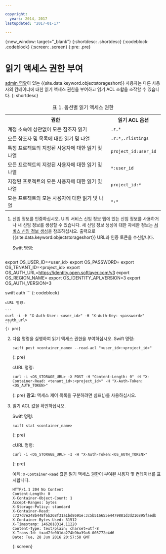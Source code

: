 ```yaml
---

copyright:
  years: 2014, 2017
lastupdated: "2017-01-17"

---
```

{:new_window: target="_blank"}
{:shortdesc: .shortdesc}
{:codeblock: .codeblock}
{:screen: .screen}
{:pre: .pre}


# 읽기 액세스 권한 부여 

[admin 역할](/docs/services/ObjectStorage/os_access_types.html)이 있는 {{site.data.keyword.objectstorageshort}} 사용자는 다른 사용자의 컨테이너에 대한 읽기 액세스 권한을 부여하고 읽기 ACL 조합을 조작할 수 있습니다.
{: shortdesc}

<table>
<caption> 표 1. 옵션별 읽기 액세스 권한</caption>
  <tr>
    <th> 권한 </th>
    <th> 읽기 ACL 옵션 </th>
  </tr>
  <tr>
    <td> 계정 소속에 상관없이 모든 참조자 읽기 </td>
    <td> <code> .r,&#42;  </code> </td>
  </tr>
  <tr>
    <td> 모든 참조자 및 목록에 대한 읽기 및 나열 </td>
    <td> <code> .r:&#42;,.rlistings </code> </td>
  </tr>
  <tr>
    <td> 특정 프로젝트의 지정된 사용자에 대한 읽기 및 나열 </td>
    <td> <code> project_id:user_id </code> </td>
  </tr>
  <tr>
    <td> 모든 프로젝트의 지정된 사용자에 대한 읽기 및 나열 </td>
    <td> <code> &#42;:user_id </code> </td>
  </tr>
  <tr>
    <td> 지정된 프로젝트의 모든 사용자에 대한 읽기 및 나열 </td>
    <td> <code> project_id:&#42; </code> </td>
  </tr>
  <tr>
    <td> 모든 프로젝트의 모든 사용자에 대한 읽기 및 나열 </td>
    <td> <code> &#42;:&#42; </code> </td>
  </tr>
</table>



1. 신임 정보를 인증하십시오. UI의 서비스 신임 정보 탭에 있는 신임 정보를 사용하거나 새 신임 정보를 생성할 수 있습니다. 새 신임 정보 생성에 대한 자세한 정보는 [서비스 신임 정보 생성](/docs/services/ObjectStorage/os_credentials.html)을 참조하십시오. 출력으로 {{site.data.keyword.objectstorageshort}} URL과 인증 토큰을 수신합니다. 

    Swift 명령:

    ```
  export OS_USER_ID=<user_id>
  export OS_PASSWORD=<password>
  export OS_TENANT_ID=<project_id>
  export OS_AUTH_URL=https://identity.open.softlayer.com/v3
  export OS_REGION_NAME=<region>
  export OS_IDENTITY_API_VERSION=3
  export OS_AUTH_VERSION=3

  swift auth
    ```
    {: codeblock}

    cURL 명령:

    ```
    curl -i -H "X-Auth-User: <user_id>" -H "X-Auth-Key: <password>" <auth_url>
    ```
    {: pre}

2. 다음 명령을 실행하여 읽기 액세스 권한을 부여하십시오.
    Swift 명령:

    ```
    swift post <container_name> --read-acl "<user_id>:<project_id>"
    ```
    {: pre}

    cURL 명령: 

    ```
    curl -i <OS_STORAGE_URL> -X POST -H "Content-Length: 0" -H "X-Container-Read: <tenant_id>:<project_id>" -H "X-Auth-Token: <OS_AUTH_TOKEN>"
    ```
    {: pre}
    **참고**: 액세스 제어 목록을 구분하려면 쉼표(,)를 사용하십시오.


3. 읽기 ACL 값을 확인하십시오. 

    Swift 명령:

    ```
    swift stat <container_name>
    ```
    {: pre}

    cURL 명령: 

    ```
    curl -i <OS_STORAGE_URL> -I -H "X-Auth-Token:<OS_AUTH_TOKEN>"
    ```
    {: pre}

    예제: `X-Container-Read` 값은 읽기 액세스 권한이 부여된 사용자 및 컨테이너를 표시합니다. 

    ```
    HTTP/1.1 204 No Content
    Content-Length: 0
    X-Container-Object-Count: 1
    Accept-Ranges: bytes
    X-Storage-Policy: standard
    X-Container-Read: c727d7e248b448f6b268f31a1bd8691e:3c5b516655e4479881d3d216895faedb
    X-Container-Bytes-Used: 31512
    X-Timestamp: 1462818314.11220
    Content-Type: text/plain; charset=utf-8
    X-Trans-Id: txad7fe001da274b9ba39a6-005772e4d6
    Date: Tue, 28 Jun 2016 20:57:58 GMT
    ```
    {: screen}
